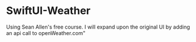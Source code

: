 # SwiftUI-Weather

Using Sean Allen's free course. I will expand upon the original UI by adding an api call to openWeather.com"
